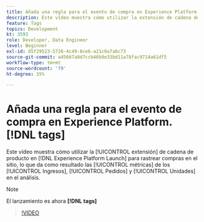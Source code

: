 ```yaml
---
title: Añada una regla para el evento de compra en Experience Platform. [!DNL tags]
description: Este vídeo muestra cómo utilizar la extensión de cadena de producto en [!DNL tags] para realizar un seguimiento de las compras en el sitio, lo que da como resultado las métricas Ingresos, Pedidos y Unidades del análisis.
feature: Tags
topics: Development
kt: 3593
role: Developer, Data Engineer
level: Beginner
exl-id: d5f29523-5726-4c49-8ce6-a21c0a7a6c73
source-git-commit: a45667a8d7ccb46b9e33bd11a78fac9714a61df5
workflow-type: tm+mt
source-wordcount: '79'
ht-degree: 35%

---
```


# Añada una regla para el evento de compra en Experience Platform. [!DNL tags]

Este vídeo muestra cómo utilizar la [!UICONTROL extensión] de cadena de producto en [!DNL Experience Platform Launch] para rastrear compras en el sitio, lo que da como resultado las [!UICONTROL métricas] de los [!UICONTROL Ingresos], [!UICONTROL Pedidos] y [!UICONTROL Unidades] en el análisis.

>[!NOTE]
>
> El lanzamiento es ahora **[!DNL tags]**

>[!VIDEO](https://video.tv.adobe.com/v/28766/?quality=12&learn=on)
